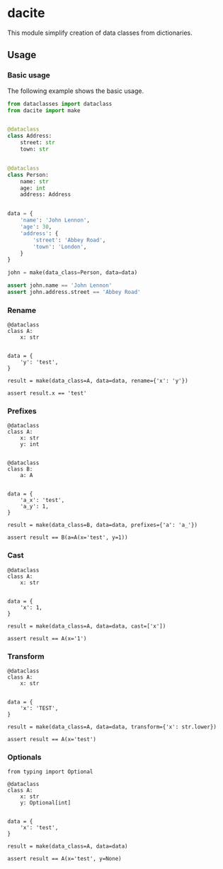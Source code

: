 # dacite

This module simplify creation of data classes from dictionaries.

## Usage

### Basic usage

The following example shows the basic usage.

```python
from dataclasses import dataclass
from dacite import make


@dataclass
class Address:
    street: str
    town: str


@dataclass
class Person:
    name: str
    age: int
    address: Address


data = {
    'name': 'John Lennon',
    'age': 30,
    'address': {
        'street': 'Abbey Road',
        'town': 'London',
    }
}

john = make(data_class=Person, data=data)

assert john.name == 'John Lennon'
assert john.address.street == 'Abbey Road'
```


### Rename

```
@dataclass
class A:
    x: str


data = {
    'y': 'test',
}

result = make(data_class=A, data=data, rename={'x': 'y'})

assert result.x == 'test'

```

### Prefixes

```
@dataclass
class A:
    x: str
    y: int


@dataclass
class B:
    a: A


data = {
    'a_x': 'test',
    'a_y': 1,
}

result = make(data_class=B, data=data, prefixes={'a': 'a_'})

assert result == B(a=A(x='test', y=1))

```

### Cast

```
@dataclass
class A:
    x: str


data = {
    'x': 1,
}

result = make(data_class=A, data=data, cast=['x'])

assert result == A(x='1')
```

### Transform

```
@dataclass
class A:
    x: str


data = {
    'x': 'TEST',
}

result = make(data_class=A, data=data, transform={'x': str.lower})

assert result == A(x='test')
```


### Optionals

```
from typing import Optional

@dataclass
class A:
    x: str
    y: Optional[int]


data = {
    'x': 'test',
}

result = make(data_class=A, data=data)

assert result == A(x='test', y=None)
```